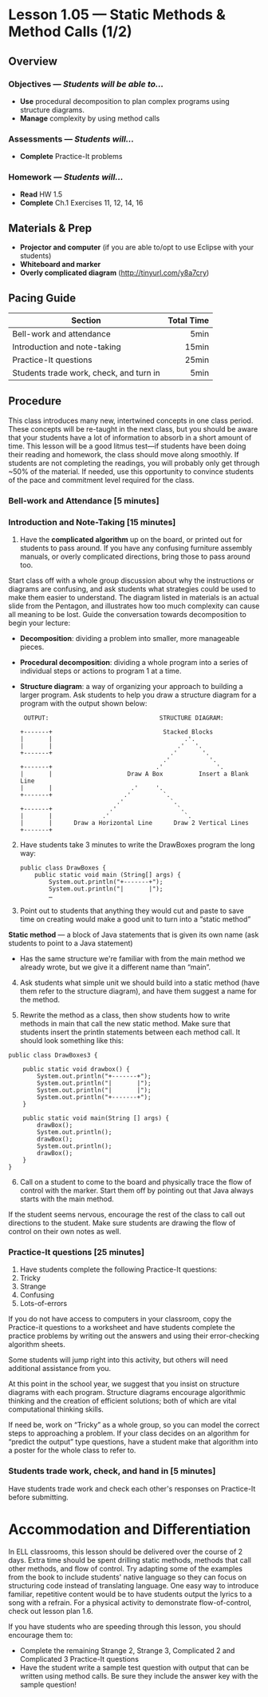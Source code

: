 Lesson 1.05 — Static Methods & Method Calls (1/2)
====================================================================================================

Overview
--------
### Objectives — _Students will be able to…_
  - **Use** procedural decomposition to plan complex programs using structure diagrams.
  - **Manage** complexity by using method calls

### Assessments — _Students will…_
  - **Complete** Practice-It problems

### Homework — _Students will…_
  - **Read** HW 1.5
  - **Complete** Ch.1 Exercises 11, 12, 14, 16


Materials & Prep
----------------
  - **Projector and computer** (if you are able to/opt to use Eclipse with your students)
  - **Whiteboard and marker**
  - **Overly complicated diagram** (<http://tinyurl.com/y8a7cry>)


Pacing Guide
------------
| Section                                 | Total Time |
|-----------------------------------------|-----------:|
| Bell-work and attendance                |       5min |
| Introduction and note-taking            |      15min |
| Practice-It questions                   |      25min |
| Students trade work, check, and turn in |       5min |


Procedure
---------
This class introduces many new, intertwined concepts in one class period. These concepts will be
re-taught in the next class, but you should be aware that your students have a lot of information to
absorb in a short amount of time. This lesson will be a good litmus test—if students have been doing
their reading and homework, the class should move along smoothly. If students are not completing the
readings, you will probably only get through ~50% of the material. If needed, use this opportunity
to convince students of the pace and commitment level required for the class.

### Bell-work and Attendance \[5 minutes\]

### Introduction and Note-Taking \[15 minutes\]

1. Have the **complicated algorithm** up on the board, or printed out for students to pass around.
  If you have any confusing furniture assembly manuals, or overly complicated directions, bring
  those to pass around too.

  Start class off with a whole group discussion about why the instructions or diagrams are
  confusing, and ask students what strategies could be used to make them easier to understand. The
  diagram listed in materials is an actual slide from the Pentagon, and illustrates how too much
  complexity can cause all meaning to be lost. Guide the conversation towards decomposition to begin
  your lecture:

  - **Decomposition**: dividing a problem into smaller, more manageable pieces.
  - **Procedural decomposition**: dividing a whole program into a series of individual steps or
    actions to program 1 at a time.
  - **Structure diagram**: a way of organizing your approach to building a larger program. Ask
    students to help you draw a structure diagram for a program with the output shown below:

    ```
     OUTPUT:                               STRUCTURE DIAGRAM:

    +-------+                               Stacked Blocks
    |       |                                     .'.
    |       |                                   .'   '.
    +-------+                                 .'       '.
                                            .'           '.
    +-------+                             .'               '.
    |       |                     Draw A Box          Insert a Blank Line
    |       |                      .'     '.
    +-------+                    .'         `.
                               .'             `.
    +-------+                .'                 `.
    |       |              .'                     `.
    |       |      Draw a Horizontal Line      Draw 2 Vertical Lines
    +-------+
    ```

2. Have students take 3 minutes to write the DrawBoxes program the long way:

    ```
    public class DrawBoxes {
        public static void main (String[] args) {
            System.out.println("+-------+");
            System.out.println("|       |");
            …
    ```

3. Point out to students that anything they would cut and paste to save time on creating would make
  a good unit to turn into a “static method”

  **Static method** — a block of Java statements that is given its own name (ask students to point
  to a Java statement)

  - Has the same structure we're familiar with from the main method we already wrote, but we
    give it a different name than “main”.

4. Ask students what simple unit we should build into a static method (have them refer to the
  structure diagram), and have them suggest a name for the method.

5. Rewrite the method as a class, then show students how to write methods in main that call the new
  static method. Make sure that students insert the println statements between each method call. It
  should look something like this:

  ```
  public class DrawBoxes3 {

      public static void drawbox() {
          System.out.println("+-------+");
          System.out.println("|       |");
          System.out.println("|       |");
          System.out.println("+-------+");
      }

      public static void main(String [] args) {
          drawBox();
          System.out.println();
          drawBox();
          System.out.println();
          drawBox();
      }
  }
  ```

6. Call on a student to come to the board and physically trace the flow of control with the marker.
  Start them off by pointing out that Java always starts with the main method.

  If the student seems nervous, encourage the rest of the class to call out directions to the
  student. Make sure students are drawing the flow of control on their own notes as well.

### Practice-It questions \[25 minutes\]

1. Have students complete the following Practice-It questions:
  1. Tricky
  2. Strange
  3. Confusing
  4. Lots-of-errors

If you do not have access to computers in your classroom, copy the Practice-it questions to a
worksheet and have students complete the practice problems by writing out the answers and using
their error-checking algorithm sheets.

Some students will jump right into this activity, but others will need additional assistance from
you.

At this point in the school year, we suggest that you insist on structure diagrams with each
program. Structure diagrams encourage algorithmic thinking and the creation of efficient solutions;
both of which are vital computational thinking skills.

If need be, work on “Tricky” as a whole group, so you can model the correct steps to approaching a
problem. If your class decides on an algorithm for “predict the output” type questions, have a
student make that algorithm into a poster for the whole class to refer to.

### Students trade work, check, and hand in \[5 minutes\]

Have students trade work and check each other's responses on Practice-It before submitting.


Accommodation and Differentiation
=================================

In ELL classrooms, this lesson should be delivered over the course of 2 days. Extra time should be
spent drilling static methods, methods that call other methods, and flow of control. Try adapting
some of the examples from the book to include students' native language so they can focus on
structuring code instead of translating language. One easy way to introduce familiar, repetitive
content would be to have students output the lyrics to a song with a refrain. For a physical
activity to demonstrate flow-of-control, check out lesson plan 1.6.

If you have students who are speeding through this lesson, you should encourage them to:
  - Complete the remaining Strange 2, Strange 3, Complicated 2 and Complicated 3 Practice-It
    questions
  - Have the student write a sample test question with output that can be written using method
    calls. Be sure they include the answer key with the sample question!
